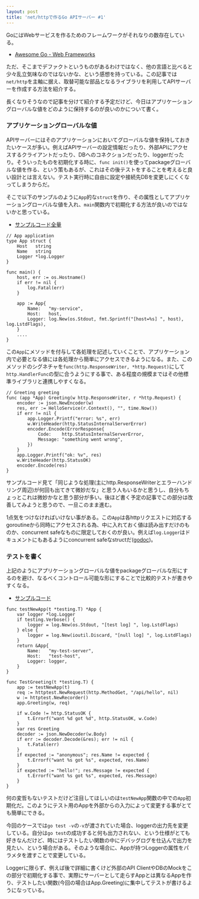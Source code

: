 ```yaml
---
layout: post
title: 'net/httpで作るGo APIサーバー #1'
---
```


GoにはWebサービスを作るためのフレームワークがそれなりの数存在している。

- [Awesome Go - Web Frameworks](https://github.com/avelino/awesome-go#web-frameworks)

ただ、そこまでデファクトというものがあるわけではなく、他の言語と比べると少々乱立気味なのではないかな、という感想を持っている。この記事では`net/http`を主軸に据え、取替可能な部品となるライブラリを利用してAPIサーバーを作成する方法を紹介する。

長くなりそうなので記事を分けて紹介する予定だけど、今日はアプリケーショングローバルな値をどのように保持するのが良いのかについて書く。


### アプリケーショングローバルな値

APIサーバーにはそのアプリケーションにおいてグローバルな値を保持しておきたいケースが多い。例えばAPIサーバーの設定情報だったり、外部APIにアクセスするクライアントだったり、DBへのコネクションだったり、loggerだったり。そういったものを初期化する時に、`func init()`を使ってpackageグローバルな値を作る、という策もあるが、これはその後テストをすることを考えると良い設計とは言えない。テスト実行時に自由に設定や接続先DBを変更しにくくなってしまうからだ。

そこで以下のサンプルのように`App`的な`struct`を作り、その属性としてアプリケーショングローバルな値を入れ、`main`関数内で初期化する方法が良いのではないかと思っている。

- [サンプルコード全量](https://github.com/achiku/go-http-api-server/blob/master/ch01/server.go)

```golang
// App application
type App struct {
	Host   string
	Name   string
	Logger *log.Logger
}

func main() {
	host, err := os.Hostname()
	if err != nil {
		log.Fatal(err)
	}

	app := App{
		Name:   "my-service",
		Host:   host,
		Logger: log.New(os.Stdout, fmt.Sprintf("[host=%s] ", host), log.LstdFlags),
	}
    ....
}
```

この`App`にメソッドを付与して各処理を記述していくことで、アプリケーション内で必要となる値には各処理から簡単にアクセスできるようになる。また、このメソッドのシグネチャを`func(http.ResponseWriter, *http.Request)`にして`http.HandlerFunc`の型に合うようにする事で、ある程度の規模まではその他標準ライブラリと連携しやすくなる。

```golang
// Greeting greeting
func (app *App) Greeting(w http.ResponseWriter, r *http.Request) {
	encoder := json.NewEncoder(w)
	res, err := HelloService(r.Context(), "", time.Now())
	if err != nil {
		app.Logger.Printf("error: %s", err)
		w.WriteHeader(http.StatusInternalServerError)
		encoder.Encode(ErrorResponse{
			Code:    http.StatusInternalServerError,
			Message: "something went wrong",
		})
	}
	app.Logger.Printf("ok: %v", res)
	w.WriteHeader(http.StatusOK)
	encoder.Encode(res)
}
```

サンプルコード見て「同じような処理(主にhttp.ResponseWriterとエラーハンドリング周辺)が何回も出てきて微妙だな」と思う人もいるかと思うし、自分もちょっとこれは微妙かなと思う部分が多い。後ほど書く予定の記事でこの部分は改善してみようと思うので、一旦このまま進む。

1点気をつけなければいけない事がある。この`App`は各httpリクエストに対応するgoroutineから同時にアクセスされる為、中に入れておく値は読み出すだけのものか、concurrent safeなものに限定しておくのが良い。例えば`log.Logger`はドキュメントにもあるようにconcurrent safeなstructだ([godoc](https://golang.org/pkg/log/#Logger))。


### テストを書く

上記のようにアプリケーショングローバルな値をpackageグローバルな形にするのを避け、なるべくコントロール可能な形にすることで比較的テストが書きやすくなる。

- [サンプルコード](https://github.com/achiku/go-http-api-server/blob/master/ch01/server_test.go)

```golang
func testNewApp(t *testing.T) *App {
	var logger *log.Logger
	if testing.Verbose() {
		logger = log.New(os.Stdout, "[test log] ", log.LstdFlags)
	} else {
		logger = log.New(ioutil.Discard, "[null log] ", log.LstdFlags)
	}
	return &App{
		Name:   "my-test-server",
		Host:   "test-host",
		Logger: logger,
	}
}

func TestGreeting(t *testing.T) {
	app := testNewApp(t)
	req := httptest.NewRequest(http.MethodGet, "/api/hello", nil)
	w := httptest.NewRecorder()
	app.Greeting(w, req)

	if w.Code != http.StatusOK {
		t.Errorf("want %d got %d", http.StatusOK, w.Code)
	}
	var res Greeting
	decoder := json.NewDecoder(w.Body)
	if err := decoder.Decode(&res); err != nil {
		t.Fatal(err)
	}
	if expected := "anonymous"; res.Name != expected {
		t.Errorf("want %s got %s", expected, res.Name)
	}
	if expected := "hello!"; res.Message != expected {
		t.Errorf("want %s got %s", expected, res.Message)
	}
}
```

何の変哲もないテストだけど注目してほしいのは`testNewApp`関数の中での`App`初期化だ。このようにテスト用のAppを外部からの入力によって変更する事がとても簡単にできる。

今回のケースでは`go test -v`の`-v`が渡されていた場合、loggerの出力先を変更している。自分は`go test`の成功すると何も出力されない、という仕様がとても好きなんだけど、時にはテストしたい関数の中にデバッグログを仕込んで出力を見たい、という場合がある。そのような場合に、Appが持つLoggerの属性をパラメタを渡すことで変更している。

Loggerに限らず、例えば後で詳細に書くけど外部のAPI ClientやDBのMockをこの部分で初期化する事で、実際にサーバーとして走らすAppとは異なるAppを作り、テストしたい関数(今回の場合はApp.Greeting)に集中してテストが書けるようになっている。
